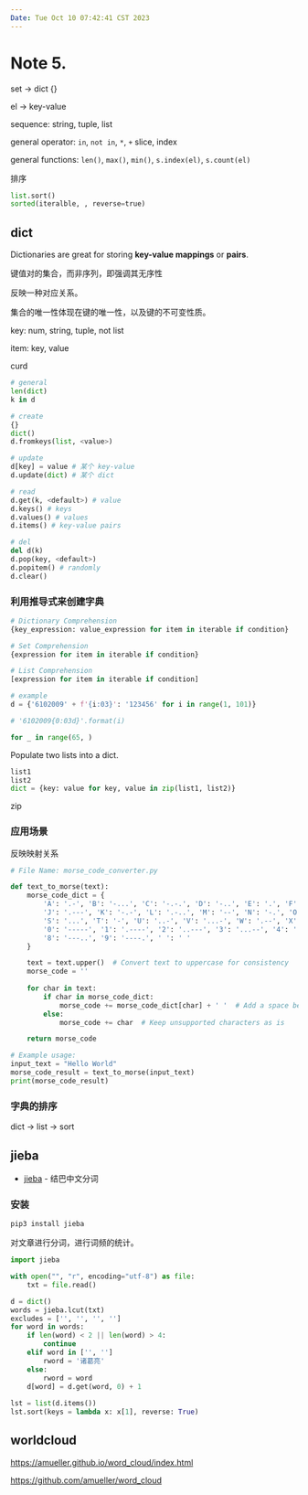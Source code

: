 ```yaml
---
Date: Tue Oct 10 07:42:41 CST 2023
---
```


# Note 5. 

set -> dict {}

el -> key-value

sequence: string, tuple, list

general operator: `in`, `not in`, `*`, `+` slice, index

general functions: `len()`, `max()`, `min()`, `s.index(el)`, `s.count(el)`

排序

``` py
list.sort()
sorted(iteralble, , reverse=true)
```

## dict

Dictionaries are great for storing **key-value mappings** or **pairs**.

键值对的集合，而非序列，即强调其无序性

反映一种对应关系。

集合的唯一性体现在键的唯一性，以及键的不可变性质。

key: num, string, tuple, not list

item: key, value

curd

``` python
# general
len(dict)
k in d

# create
{}
dict()
d.fromkeys(list, <value>)

# update
d[key] = value # 某个 key-value
d.update(dict) # 某个 dict

# read
d.get(k, <default>) # value
d.keys() # keys
d.values() # values
d.items() # key-value pairs

# del
del d(k)
d.pop(key, <default>)
d.popitem() # randomly
d.clear()
```

### 利用推导式来创建字典

``` python
# Dictionary Comprehension
{key_expression: value_expression for item in iterable if condition}

# Set Comprehension
{expression for item in iterable if condition}

# List Comprehension
[expression for item in iterable if condition]

# example
d = {'6102009' + f'{i:03}': '123456' for i in range(1, 101)}

# '6102009{0:03d}'.format(i)

for _ in range(65, )
```

Populate two lists into a dict.

``` python
list1
list2
dict = {key: value for key, value in zip(list1, list2)}
```



zip





### 应用场景

反映映射关系

``` python linenums="1"
# File Name: morse_code_converter.py

def text_to_morse(text):
    morse_code_dict = {
        'A': '.-', 'B': '-...', 'C': '-.-.', 'D': '-..', 'E': '.', 'F': '..-.', 'G': '--.', 'H': '....', 'I': '..', 
        'J': '.---', 'K': '-.-', 'L': '.-..', 'M': '--', 'N': '-.', 'O': '---', 'P': '.--.', 'Q': '--.-', 'R': '.-.', 
        'S': '...', 'T': '-', 'U': '..-', 'V': '...-', 'W': '.--', 'X': '-..-', 'Y': '-.--', 'Z': '--..',
        '0': '-----', '1': '.----', '2': '..---', '3': '...--', '4': '....-', '5': '.....', '6': '-....', '7': '--...',
        '8': '---..', '9': '----.', ' ': ' '
    }

    text = text.upper()  # Convert text to uppercase for consistency
    morse_code = ''
    
    for char in text:
        if char in morse_code_dict:
            morse_code += morse_code_dict[char] + ' '  # Add a space between Morse Code representations of letters
        else:
            morse_code += char  # Keep unsupported characters as is

    return morse_code

# Example usage:
input_text = "Hello World"
morse_code_result = text_to_morse(input_text)
print(morse_code_result)

```



### 字典的排序

dict -> list -> sort

## jieba

-   [jieba](https://github.com/fxsjy/jieba) - 结巴中文分词

### 安装

``` python
pip3 install jieba
```

对文章进行分词，进行词频的统计。

``` python
import jieba

with open("", "r", encoding="utf-8") as file:
    txt = file.read()

d = dict()
words = jieba.lcut(txt)
excludes = ['', '', '', '']
for word in words:
    if len(word) < 2 || len(word) > 4:
        continue
    elif word in ['', '']
        rword = '诸葛亮'
    else:
        rword = word
    d[word] = d.get(word, 0) + 1
    
lst = list(d.items())
lst.sort(keys = lambda x: x[1], reverse: True)
```



## worldcloud

https://amueller.github.io/word_cloud/index.html

https://github.com/amueller/word_cloud
